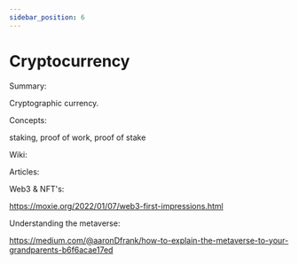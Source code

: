 ```yaml
---
sidebar_position: 6
---
```


# Cryptocurrency

Summary:

Cryptographic currency.

Concepts:

staking,
proof of work,
proof of stake




Wiki:



Articles:

Web3 & NFT's:

https://moxie.org/2022/01/07/web3-first-impressions.html

Understanding the metaverse:

https://medium.com/@aaronDfrank/how-to-explain-the-metaverse-to-your-grandparents-b6f6acae17ed




